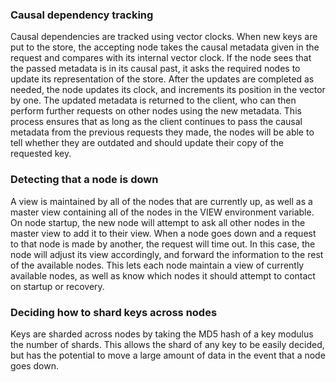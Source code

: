 ### Causal dependency tracking
Causal dependencies are tracked using vector clocks. When new keys are put to the store, the accepting node takes the causal metadata given in the request and compares with its internal vector clock. If the node sees that the passed metadata is in its causal past, it asks the required nodes to update its representation of the store. After the updates are completed as needed, the node updates its clock, and increments its position in the vector by one. The updated metadata is returned to the client, who can then perform further requests on other nodes using the new metadata. This process ensures that as long as the client continues to pass the causal metadata from the previous requests they made, the nodes will be able to tell whether they are outdated and should update their copy of the requested key.

### Detecting that a node is down
A view is maintained by all of the nodes that are currently up, as well as a master view containing all of the nodes in the VIEW environment variable. On node startup, the new node will attempt to ask all other nodes in the master view to add it to their view. When a node goes down and a request to that node is made by another, the request will time out. In this case, the node will adjust its view accordingly, and forward the information to the rest of the available nodes. This lets each node maintain a view of currently available nodes, as well as know which nodes it should attempt to contact on startup or recovery.

### Deciding how to shard keys across nodes
Keys are sharded across nodes by taking the MD5 hash of a key modulus the number of shards. This allows the shard of any key to be easily decided, but has the potential to move a large amount of data in the event that a node goes down.